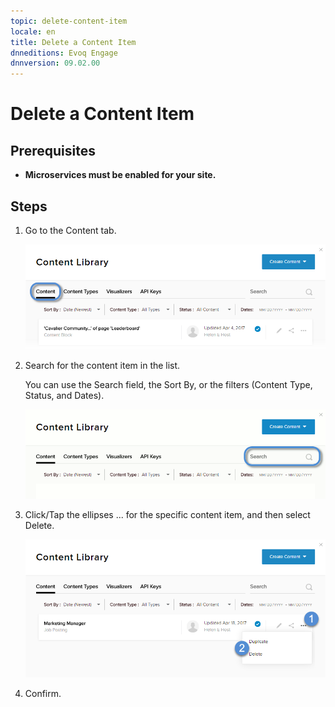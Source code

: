 ```yaml
---
topic: delete-content-item
locale: en
title: Delete a Content Item
dnneditions: Evoq Engage
dnnversion: 09.02.00
---
```


# Delete a Content Item

## Prerequisites

*   **Microservices must be enabled for your site.**

## Steps

1.  Go to the Content tab.
    
    ![Content](img/scr-pbtabs-all-Content-ContentLibrary-Content-E91.png)
    
2.  Search for the content item in the list.
    
    You can use the Search field, the Sort By, or the filters (Content Type, Status, and Dates).
    
      
    
    ![Sort, search, and filter UI](img/scr-ContentItems-searchsortfilter-E91.gif)
    
      
    
3.  Click/Tap the ellipses ... for the specific content item, and then select Delete.
    
      
    
    ![Content tab > ellipses menu > Delete](img/scr-ContentItems-item-ellipsesmenu-Delete-E91.png)
    
      
    
4.  Confirm.